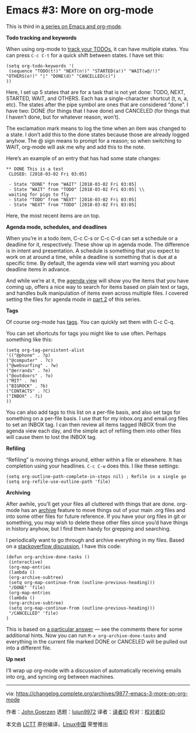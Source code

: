 [#]: collector: (lujun9972)
[#]: translator: ( )
[#]: reviewer: ( )
[#]: publisher: ( )
[#]: subject: (Emacs #3: More on org-mode)
[#]: via: (https://changelog.complete.org/archives/9877-emacs-3-more-on-org-mode)
[#]: author: (John Goerzen http://changelog.complete.org/archives/author/jgoerzen)
[#]: url: ( )

Emacs #3: More on org-mode
======

This is third in [a series on Emacs and org-mode][1].

**Todo tracking and keywords**

When using org-mode to [track your TODOs][2], it can have multiple states. You can press `C-c C-t` for a quick shift between states. I have set this:

```
(setq org-todo-keywords '(
 (sequence "TODO(t!)" "NEXT(n!)" "STARTED(a!)" "WAIT(w@/!)" "OTHERS(o!)" "|" "DONE(d)" "CANCELLED(c)")
))
```

Here, I set up 5 states that are for a task that is not yet done: TODO, NEXT, STARTED, WAIT, and OTHERS. Each has a single-character shortcut (t, n, a, etc). The states after the pipe symbol are ones that are considered “done”. I have two: DONE (for things that I have done) and CANCELED (for things that I haven’t done, but for whatever reason, won’t).

The exclamation mark means to log the time when an item was changed to a state. I don’t add this to the done states because those are already logged anyhow. The @ sign means to prompt for a reason; so when switching to WAIT, org-mode will ask me why and add this to the note.

Here’s an example of an entry that has had some state changes:

```
** DONE This is a test
 CLOSED: [2018-03-02 Fri 03:05]

 - State "DONE" from "WAIT" [2018-03-02 Fri 03:05]
 - State "WAIT" from "TODO" [2018-03-02 Fri 03:05] \\
 waiting for pigs to fly
 - State "TODO" from "NEXT" [2018-03-02 Fri 03:05]
 - State "NEXT" from "TODO" [2018-03-02 Fri 03:05]
```

Here, the most recent items are on top.

**Agenda mode, schedules, and deadlines**

When you’re in a todo item, C-c C-s or C-c C-d can set a schedule or a deadline for it, respectively. These show up in agenda mode. The difference is in intent and presentation. A schedule is something that you expect to work on at around a time, while a deadline is something that is due at a specific time. By default, the agenda view will start warning you about deadline items in advance.

And while we’re at it, the [agenda view][3] will show you the items that you have coming up, offers a nice way to search for items based on plain text or tags, and handles bulk manipulation of items even across multiple files. I covered setting the files for agenda mode in [part 2][4] of this series.

**Tags**

Of course org-mode has [tags][5]. You can quickly set them with C-c C-q.

You can set shortcuts for tags you might like to use often. Perhaps something like this:

```
(setq org-tag-persistent-alist
'(("@phone" . ?p)
("@computer" . ?c)
("@websurfing" . ?w)
("@errands" . ?e)
("@outdoors" . ?o)
("MIT" . ?m)
("BIGROCK" . ?b)
("CONTACTS" . ?C)
("INBOX" . ?i)
))
```

You can also add tags to this list on a per-file basis, and also set tags for something on a per-file basis. I use that for my inbox.org and email.org files to set an INBOX tag. I can then review all items tagged INBOX from the agenda view each day, and the simple act of refiling them into other files will cause them to lost the INBOX tag.

**Refiling**

“Refiling” is moving things around, either within a file or elsewhere. It has completion using your headlines. `C-c C-w` does this. I like these settings:

```
(setq org-outline-path-complete-in-steps nil) ; Refile in a single go
(setq org-refile-use-outline-path 'file)
```

**Archiving**

After awhile, you’ll get your files all cluttered with things that are done. org-mode has an [archive][6] feature to move things out of your main .org files and into some other files for future reference. If you have your org files in git or something, you may wish to delete these other files since you’d have things in history anyhow, but I find them handy for grepping and searching.

I periodically want to go through and archive everything in my files. Based on a [stackoverflow discussion][7], I have this code:

```
(defun org-archive-done-tasks ()
 (interactive)
 (org-map-entries
 (lambda ()
 (org-archive-subtree)
 (setq org-map-continue-from (outline-previous-heading)))
 "/DONE" 'file)
 (org-map-entries
 (lambda ()
 (org-archive-subtree)
 (setq org-map-continue-from (outline-previous-heading)))
 "/CANCELLED" 'file)
)
```

This is based on [a particular answer][8] — see the comments there for some additional hints. Now you can run `M-x org-archive-done-tasks` and everything in the current file marked DONE or CANCELED will be pulled out into a different file.

**Up next**

I’ll wrap up org-mode with a discussion of automatically receiving emails into org, and syncing org between machines.



--------------------------------------------------------------------------------

via: https://changelog.complete.org/archives/9877-emacs-3-more-on-org-mode

作者：[John Goerzen][a]
选题：[lujun9972][b]
译者：[译者ID](https://github.com/译者ID)
校对：[校对者ID](https://github.com/校对者ID)

本文由 [LCTT](https://github.com/LCTT/TranslateProject) 原创编译，[Linux中国](https://linux.cn/) 荣誉推出

[a]: http://changelog.complete.org/archives/author/jgoerzen
[b]: https://github.com/lujun9972
[1]: https://changelog.complete.org/archives/tag/emacs2018
[2]: https://orgmode.org/guide/TODO-Items.html#TODO-Items
[3]: https://orgmode.org/guide/Agenda-Views.html#Agenda-Views
[4]: https://changelog.complete.org/archives/9865-emacs-2-introducing-org-mode
[5]: https://orgmode.org/guide/Tags.html#Tags
[6]: https://orgmode.org/guide/Archiving.html#Archiving
[7]: https://stackoverflow.com/questions/6997387/how-to-archive-all-the-done-tasks-using-a-single-command
[8]: https://stackoverflow.com/a/27043756
